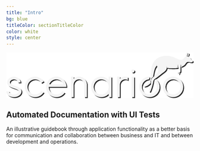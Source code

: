 ```yaml
---
title: "Intro"
bg: blue
titleColor: sectionTitleColor
color: white
style: center
---
```

![Scenarioo](img/LogoScenariooWhite.png)

## Automated Documentation with UI Tests

An illustrative guidebook through application functionality as a better basis for communication and collaboration between business and IT and between development and operations.
